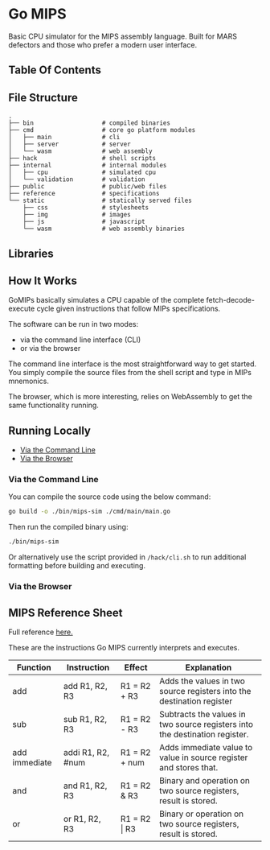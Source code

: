# Go MIPS

Basic CPU simulator for the MIPS assembly language. Built for MARS defectors and those who prefer a modern user interface.

## Table Of Contents

## File Structure

```
.
├── bin                   # compiled binaries
├── cmd                   # core go platform modules
│   ├── main              # cli
│   ├── server            # server
│   └── wasm              # web assembly
├── hack                  # shell scripts
├── internal              # internal modules
│   ├── cpu               # simulated cpu
│   └── validation        # validation
├── public                # public/web files
├── reference             # specifications
└── static                # statically served files
    ├── css               # stylesheets
    ├── img               # images
    ├── js                # javascript
    └── wasm              # web assembly binaries
```

## Libraries

## How It Works

GoMIPs basically simulates a CPU capable of the complete fetch-decode-execute cycle given instructions that follow MIPs specifications.

The software can be run in two modes:

-   via the command line interface (CLI)
-   or via the browser

The command line interface is the most straightforward way to get started. You simply compile the source files from the shell script and type in MIPs mnemonics.

The browser, which is more interesting, relies on WebAssembly to get the same functionality running.

## Running Locally

-   [Via the Command Line](#via-the-command-line)
-   [Via the Browser](#via-the-browser)

### Via the Command Line

You can compile the source code using the below command:

```sh
go build -o ./bin/mips-sim ./cmd/main/main.go
```

Then run the compiled binary using:

```sh
./bin/mips-sim
```

Or alternatively use the script provided in `/hack/cli.sh` to run additional formatting before building and executing.

### Via the Browser

## MIPS Reference Sheet

Full reference [here.](https://uweb.engr.arizona.edu/~ece369/Resources/spim/MIPSReference.pdf)

These are the instructions Go MIPS currently interprets and executes.

| Function      | Instruction       | Effect        | Explanation                                                                 |
| ------------- | ----------------- | ------------- | --------------------------------------------------------------------------- |
| add           | add R1, R2, R3    | R1 = R2 + R3  | Adds the values in two source registers into the destination register       |
| sub           | sub R1, R2, R3    | R1 = R2 - R3  | Subtracts the values in two source registers into the destination register. |
| add immediate | addi R1, R2, #num | R1 = R2 + num | Adds immediate value to value in source register and stores that.           |
| and           | and R1, R2, R3    | R1 = R2 & R3  | Binary and operation on two source registers, result is stored.             |
| or            | or R1, R2, R3     | R1 = R2 \| R3 | Binary or operation on two source registers, result is stored.              |
